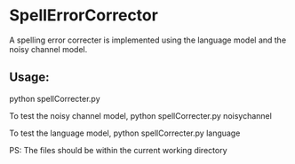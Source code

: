 # SpellErrorCorrector

A spelling error correcter is implemented using the language model and the noisy channel model.

## Usage: 

python	spellCorrecter.py	<test-words-misspelled>	<test-words-correct>	<model-name>

To test the noisy channel model,
python	spellCorrecter.py	<test-words-misspelled>	<test-words-correct>	noisychannel

To test the language model,
python	spellCorrecter.py	<test-words-misspelled>	<test-words-correct>	language

PS: The files should be within the current working directory 
